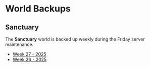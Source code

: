 # World Backups

## Sanctuary

The **Sanctuary** world is backed up weekly during the Friday server maintenance.

- [Week 27 - 2025](http://95.141.241.204:30666/world_backup/world_backup_week-27-2025.tar.gz)
- [Week 26 - 2025](http://95.141.241.204:30666/world_backup/world_backup_week-26-2025.tar.gz)
